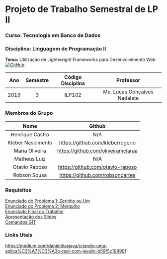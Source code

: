 # Projeto de Trabalho Semestral de LP II
### Curso: Tecnologia em Banco de Dados
### Disciplina: Linguagem de Programação II

**Tema:** Utilização de Lightweight Frameworks para Desenvolvimento Web \
[![GitHub](https://img.shields.io/github/license/robsoncartes/projeto-javalin?color=red)](https://img.shields.io/github/license/robsoncartes/projeto-javalin/blob/master/LICENSE.md)


|	**Ano**		|	**Semestre**	|	**Código Disciplina**	|		   **Professor**		|
|:-------------:|:-----------------:|:-------------------------:|:-----------------------------:|
| 	  2019 		|		 3			| 			ILP102			|  Me. Lucas Gonçalves Nadalete |

### Membros do Grupo

|		**Nome**    	|				**Github**            	|
|:--------------------:	|:---------------------------------:	|
| Henrique Castro  		| 					N/A 				|
| Kleber Nascimento 	| https://github.com/kleberrogerio  	|
| Maria Oliveira		| https://github.com/oliveiramclaraa 	|
| Matheus Luiz 			| 					N/A					|
| Otavio Raposo 		| https://github.com/otavio-raposo		|
| Robson Sousa 			| https://github.com/robsoncartes 		|

### Requisitos

[Enunciado do Problema 1: Zerinho ou Um](https://github.com/robsoncartes/projeto-javalin/blob/master/requisitos/a-zerinho-o-um/a-zerinho-ou-um.pdf) \
[Enunciado do Problema 2: Mergulho](https://github.com/robsoncartes/projeto-javalin/blob/master/requisitos/b-mergulho/b-mergulho.pdf) \
[Enunciado Final do Trabalho](https://github.com/robsoncartes/projeto-javalin/blob/master/requisitos/trabalho-final.pdf) \
[Apresentação dos Slides](https://github.com/robsoncartes/projeto-javalin/blob/master/apresentacao/JAVALIN-LP2.pdf) \
[Comandos GIT](https://github.com/robsoncartes/projeto-javalin/blob/master/material-apoio/GIT-COMMANDS.md)

### Links Uteis

https://medium.com/danieldiasjava/criando-uma-aplica%C3%A7%C3%A3o-rest-com-javalin-b59f5c19999f

